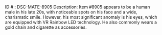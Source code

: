 ID # : DSC-MATE-8905
Description: Item #8905 appears to be a human male in his late 20s, with noticeable spots on his face and a wide, charismatic smile. However, his most significant anomaly is his eyes, which are equipped with VR Rainbow LED technology. He also commonly wears a gold chain and cigarette as accessories.